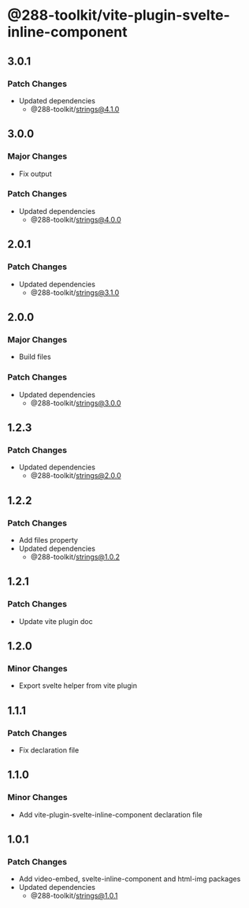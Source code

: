 # @288-toolkit/vite-plugin-svelte-inline-component

## 3.0.1

### Patch Changes

- Updated dependencies
  - @288-toolkit/strings@4.1.0

## 3.0.0

### Major Changes

- Fix output

### Patch Changes

- Updated dependencies
  - @288-toolkit/strings@4.0.0

## 2.0.1

### Patch Changes

- Updated dependencies
  - @288-toolkit/strings@3.1.0

## 2.0.0

### Major Changes

- Build files

### Patch Changes

- Updated dependencies
  - @288-toolkit/strings@3.0.0

## 1.2.3

### Patch Changes

- Updated dependencies
  - @288-toolkit/strings@2.0.0

## 1.2.2

### Patch Changes

- Add files property
- Updated dependencies
  - @288-toolkit/strings@1.0.2

## 1.2.1

### Patch Changes

- Update vite plugin doc

## 1.2.0

### Minor Changes

- Export svelte helper from vite plugin

## 1.1.1

### Patch Changes

- Fix declaration file

## 1.1.0

### Minor Changes

- Add vite-plugin-svelte-inline-component declaration file

## 1.0.1

### Patch Changes

- Add video-embed, svelte-inline-component and html-img packages
- Updated dependencies
  - @288-toolkit/strings@1.0.1
